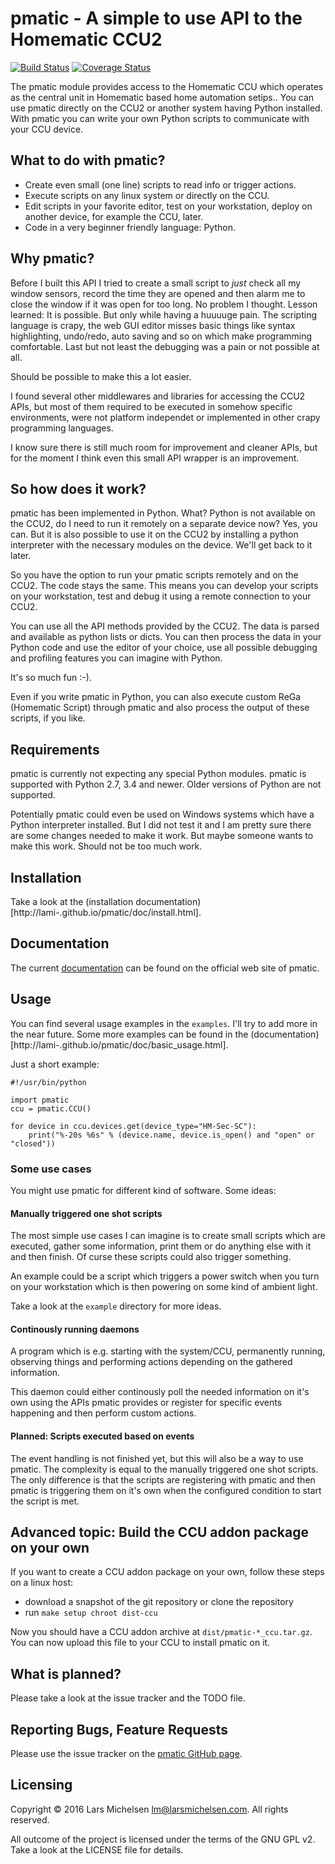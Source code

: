# pmatic - A simple to use API to the Homematic CCU2

[![Build Status](https://travis-ci.org/LaMi-/pmatic.svg?branch=master)](https://travis-ci.org/LaMi-/pmatic)
[![Coverage Status](https://coveralls.io/repos/LaMi-/pmatic/badge.svg?branch=master&service=github)](https://coveralls.io/github/LaMi-/pmatic?branch=master)

The pmatic module provides access to the Homematic CCU which operates as
the central unit in Homematic based home automation setips.. You can use
pmatic directly on the CCU2 or another system having Python installed.
With pmatic you can write your own Python scripts to communicate with
your CCU device.

## What to do with pmatic?

* Create even small (one line) scripts to read info or trigger actions.
* Execute scripts on any linux system or directly on the CCU.
* Edit scripts in your favorite editor, test on your workstation,
  deploy on another device, for example the CCU, later.
* Code in a very beginner friendly language: Python.

## Why pmatic?

Before I built this API I tried to create a small script to *just* check
all my window sensors, record the time they are opened and then alarm
me to close the window if it was open for too long. No problem I thought.
Lesson learned: It is possible. But only while having a huuuuge pain.
The scripting language is crapy, the web GUI editor misses basic things
like syntax highlighting, undo/redo, auto saving and so on which make
programming comfortable. Last but not least the debugging was a pain
or not possible at all.

Should be possible to make this a lot easier.

I found several other middlewares and libraries for accessing the CCU2
APIs, but most of them required to be executed in somehow specific
environments, were not platform independet or implemented in other crapy
programming languages.

I know sure there is still much room for improvement and cleaner APIs,
but for the moment I think even this small API wrapper is an improvement.

## So how does it work?

pmatic has been implemented in Python. What? Python is not available on
the CCU2, do I need to run it remotely on a separate device now? Yes,
you can. But it is also possible to use it on the CCU2 by installing
a python interpreter with the necessary modules on the device. We'll
get back to it later.

So you have the option to run your pmatic scripts remotely and on the
CCU2. The code stays the same. This means you can develop your scripts
on your workstation, test and debug it using a remote connection to
your CCU2.

You can use all the API methods provided by the CCU2. The data is parsed
and available as python lists or dicts. You can then process the data
in your Python code and use the editor of your choice, use all possible
debugging and profiling features you can imagine with Python.

It's so much fun :-).

Even if you write pmatic in Python, you can also execute custom ReGa
(Homematic Script) through pmatic and also process the output of these
scripts, if you like.

## Requirements

pmatic is currently not expecting any special Python modules. pmatic is
supported with Python 2.7, 3.4 and newer. Older versions of Python are not
supported.

Potentially pmatic could even be used on Windows systems which have a
Python interpreter installed. But I did not test it and I am pretty sure
there are some changes needed to make it work. But maybe someone wants
to make this work. Should not be too much work.

## Installation

Take a look at the (installation documentation)[http://lami-.github.io/pmatic/doc/install.html].

## Documentation

The current [documentation](http://lami-.github.io/pmatic/doc/index.html)
can be found on the official web site of pmatic.

## Usage

You can find several usage examples in the `examples`. I'll try to add more
in the near future. Some more examples can be found in the
(documentation)[http://lami-.github.io/pmatic/doc/basic_usage.html].

Just a short example:

```
#!/usr/bin/python

import pmatic
ccu = pmatic.CCU()

for device in ccu.devices.get(device_type="HM-Sec-SC"):
    print("%-20s %6s" % (device.name, device.is_open() and "open" or "closed"))
```

### Some use cases

You might use pmatic for different kind of software. Some ideas:

#### Manually triggered one shot scripts

The most simple use cases I can imagine is to create small scripts which
are executed, gather some information, print them or do anything else with
it and then finish. Of curse these scripts could also trigger something.

An example could be a script which triggers a power switch when you turn on
your workstation which is then powering on some kind of ambient light.

Take a look at the `example` directory for more ideas.

#### Continously running daemons

A program which is e.g. starting with the system/CCU, permanently running,
observing things and performing actions depending on the gathered information.

This daemon could either continously poll the needed information on it's own
using the APIs pmatic provides or register for specific events happening and
then perform custom actions.

#### Planned: Scripts executed based on events

The event handling is not finished yet, but this will also be a way to use
pmatic. The complexity is equal to the manually triggered one shot scripts.
The only difference is that the scripts are registering with pmatic and then
pmatic is triggering them on it's own when the configured condition to start
the script is met.

## Advanced topic: Build the CCU addon package on your own

If you want to create a CCU addon package on your own, follow these steps
on a linux host:

* download a snapshot of the git repository or clone the repository
* run `make setup chroot dist-ccu`

Now you should have a CCU addon archive at `dist/pmatic-*_ccu.tar.gz`.
You can now upload this file to your CCU to install pmatic on it.

## What is planned?

Please take a look at the issue tracker and the TODO file.

## Reporting Bugs, Feature Requests

Please use the issue tracker on the [pmatic GitHub page](https://github.com/LaMi-/pmatic).

## Licensing

Copyright © 2016 Lars Michelsen <lm@larsmichelsen.com>. All rights reserved.

All outcome of the project is licensed under the terms of the GNU GPL v2.
Take a look at the LICENSE file for details.
